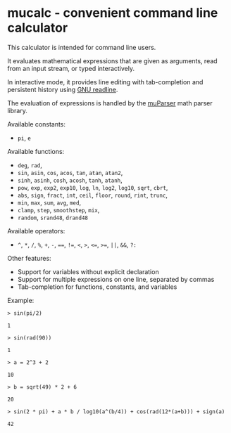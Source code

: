 # mucalc - convenient command line calculator

This calculator is intended for command line users.

It evaluates mathematical expressions that are given as arguments, read from
an input stream, or typed interactively.

In interactive mode, it provides line editing with tab-completion and
persistent history using [GNU readline](https://www.gnu.org/software/readline).

The evaluation of expressions is handled by the
[muParser](http://muparser.beltoforion.de/) math parser library.

Available constants:

- `pi`, `e`
 
Available functions:

- `deg`, `rad`,
- `sin`, `asin`, `cos`, `acos`, `tan`, `atan`, `atan2`,
- `sinh`, `asinh`, `cosh`, `acosh`, `tanh`, `atanh`,
- `pow`, `exp`, `exp2`, `exp10`, `log`, `ln`, `log2`, `log10`, `sqrt`, `cbrt`,
- `abs`, `sign`, `fract`, `int`, `ceil`, `floor`, `round`, `rint`, `trunc`,
- `min`, `max`, `sum`, `avg`, `med`,
- `clamp`, `step`, `smoothstep`, `mix`,
- `random`, `srand48`, `drand48`

Available operators:

- `^`, `*`, `/`, `%`, `+`, `-`, `==`, `!=`, `<`, `>`, `<=`, `>=`, `||`, `&&`, `?:`

Other features:

- Support for variables without explicit declaration
- Support for multiple expressions on one line, separated by commas
- Tab-completion for functions, constants, and variables

Example:

  `> sin(pi/2)`

  `1`
  
  `> sin(rad(90))`
  
  `1`
  
  `> a = 2^3 + 2`
  
  `10`
  
  `> b = sqrt(49) * 2 + 6`
  
  `20`
  
  `> sin(2 * pi) + a * b / log10(a^(b/4)) + cos(rad(12*(a+b))) + sign(a)`
  
  `42`
